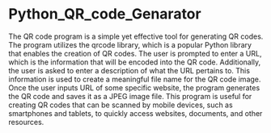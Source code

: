 # Python_QR_code_Genarator

The QR code program is a simple yet effective tool for generating QR codes. The program utilizes the qrcode library, which is a popular Python library that enables the creation of QR codes. The user is prompted to enter a URL, which is the information that will be encoded into the QR code. Additionally, the user is asked to enter a description of what the URL pertains to. This information is used to create a meaningful file name for the QR code image. Once the user inputs URL of some specific website, the program generates the QR code and saves it as a JPEG image file. This program is useful for creating QR codes that can be scanned by mobile devices, such as smartphones and tablets, to quickly access websites, documents, and other resources.
